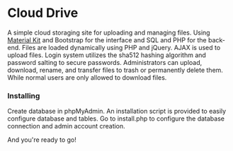 # Cloud Drive

A simple cloud storaging site for uploading and managing files. Using [Material Kit](https://demos.creative-tim.com/material-kit/index.html) and Bootstrap for the interface and SQL and PHP for the back-end. Files are loaded dynamically using PHP and jQuery. AJAX is used to upload files. Login system utilizes the sha512 hashing algorithm and password salting to secure passwords. Administrators can upload, download, rename, and transfer files to trash or permanently delete them. While normal users are only allowed to download files.

### Installing

Create database in phpMyAdmin. An installation script is provided to easily configure database and tables. Go to install.php to configure the database connection and admin account creation.

And you're ready to go!
